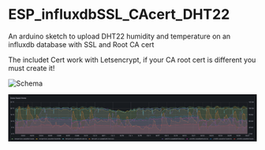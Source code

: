 # ESP_influxdbSSL_CAcert_DHT22
An arduino sketch to upload DHT22 humidity and temperature on an influxdb database with SSL and Root CA cert

The includet Cert work with Letsencrypt, if your CA root cert is different you must create it!

![Schema](https://raw.githubusercontent.com/bigjohnson/bigjohnson.github.io/master/ESP_influxdbSSL_CAcert_DHT22_WiFiManager/Wemos%2BDHT22_pcb.png)


![Grafana](https://raw.githubusercontent.com/bigjohnson/bigjohnson.github.io/master/ESP_influxdbSSL_CAcert_DHT22_WiFiManager/grafana.PNG)

